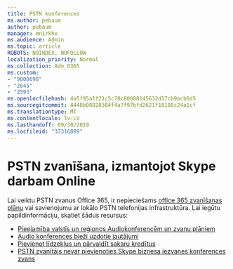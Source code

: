 ```yaml
---
title: PSTN konferences
ms.author: pebaum
author: pebaum
manager: mnirkhe
ms.audience: Admin
ms.topic: article
ROBOTS: NOINDEX, NOFOLLOW
localization_priority: Normal
ms.collection: Adm_O365
ms.custom:
- "9000698"
- "2645"
- "2593"
ms.openlocfilehash: 4a5f95a1f21c5c78c80088145632d37cb9acb6d5
ms.sourcegitcommit: 4448b08828384f4a7f97bfd2621f18188c24a1cf
ms.translationtype: MT
ms.contentlocale: lv-LV
ms.lasthandoff: 09/30/2019
ms.locfileid: "37316889"
---
```

# <a name="pstn-calling-with-skype-for-business-online"></a>PSTN zvanīšana, izmantojot Skype darbam Online

Lai veiktu PSTN zvanus Office 365, ir nepieciešams [office 365 zvanīšanas plānu](https://docs.microsoft.com/microsoftteams/what-is-phone-system-in-office-365#more-about-calling-plans) vai savienojumu ar lokālo PSTN telefonijas infrastruktūra. Lai iegūtu papildinformāciju, skatiet šādus resursus: 

- [Pieejamība valstīs un reģionos Audiokonferencēm un zvanu plāniem](https://docs.microsoft.com/microsoftteams/country-and-region-availability-for-audio-conferencing-and-calling-plans/country-and-region-availability-for-audio-conferencing-and-calling-plans) 
- [Audio konferences bieži uzdotie jautājumi](https://docs.microsoft.com/microsoftteams/audio-conferencing-common-questions)
- [Pievienot līdzekļus un pārvaldīt sakaru kredītus](https://docs.microsoft.com/microsoftteams/add-funds-and-manage-communications-credits)
- [PSTN zvanītājs nevar pievienoties Skype biznesa iezvanes konferences zvans](https://docs.microsoft.com/SkypeForBusiness/troubleshoot/online-conferencing/pstn-callers-cant-join-dial-in-call)